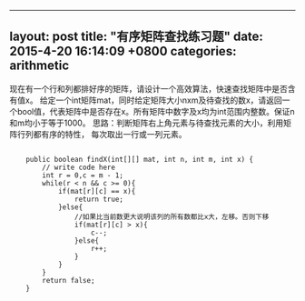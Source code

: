 
---
layout: post
title:  "有序矩阵查找练习题"
date:   2015-4-20 16:14:09 +0800
categories: arithmetic
---
现在有一个行和列都排好序的矩阵，请设计一个高效算法，快速查找矩阵中是否含有值x。
给定一个int矩阵mat，同时给定矩阵大小nxm及待查找的数x，请返回一个bool值，代表矩阵中是否存在x。所有矩阵中数字及x均为int范围内整数。保证n和m均小于等于1000。
思路：判断矩阵右上角元素与待查找元素的大小，利用矩阵行列都有序的特性， 每次取出一行或一列元素。

```

    public boolean findX(int[][] mat, int n, int m, int x) {
        // write code here
        int r = 0,c = m - 1;
        while(r < n && c >= 0){
            if(mat[r][c] == x){
                return true;
            }else{
                //如果比当前数更大说明该列的所有数都比x大，左移。否则下移
                if(mat[r][c] > x){
                    c--;
                }else{
                    r++;
                }
            }
        }
        return false;
    }

```

 